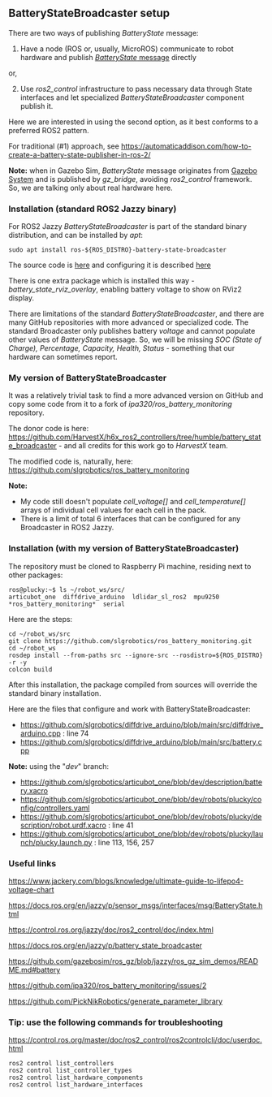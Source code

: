 ## BatteryStateBroadcaster setup

There are two ways of publishing _BatteryState_ message:
1. Have a node (ROS or, usually, MicroROS) communicate to robot hardware and publish [_BatteryState_ message](https://docs.ros.org/en/jazzy/p/sensor_msgs/interfaces/msg/BatteryState.html) directly

or,
   
2. Use _ros2_control_ infrastructure to pass necessary data through State interfaces and let specialized _BatteryStateBroadcaster_ component publish it.

Here we are interested in using the second option, as it best conforms to a preferred ROS2 pattern.

For traditional (#1) approach, see https://automaticaddison.com/how-to-create-a-battery-state-publisher-in-ros-2/

**Note:** when in Gazebo Sim, _BatteryState_ message originates from [Gazebo System](https://gazebosim.org/api/sim/8/battery.html) and is published by *gz_bridge*, avoiding *ros2_control* framework.
So, we are talking only about real hardware here.

### Installation (standard ROS2 Jazzy binary)

For ROS2 Jazzy _BatteryStateBroadcaster_ is part of the standard binary distribution, and can be installed by _apt_:
```
sudo apt install ros-${ROS_DISTRO}-battery-state-broadcaster
```
The source code is [here](https://github.com/ipa320/ros_battery_monitoring)
and configuring it is described [here](https://docs.ros.org/en/jazzy/p/battery_state_broadcaster/)

There is one extra package which is installed this way - *battery_state_rviz_overlay*, enabling battery voltage to show on RViz2 display.

There are limitations of the standard _BatteryStateBroadcaster_, and there are many GitHub repositories with more advanced or specialized code.
The standard Broadcaster only publishes battery _voltage_ and cannot populate other values of _BatteryState_ message. 
So, we will be missing *SOC (State of Charge), Percentage, Capacity, Health, Status* - something that our hardware can sometimes report.

### My version of BatteryStateBroadcaster

It was a relatively trivial task to find a more advanced version on GitHub and copy some code from it to a fork of *ipa320/ros_battery_monitoring* repository.

The donor code is here: https://github.com/HarvestX/h6x_ros2_controllers/tree/humble/battery_state_broadcaster - and all credits for this work go to _HarvestX_ team.

The modified code is, naturally, here: https://github.com/slgrobotics/ros_battery_monitoring

**Note:**
- My code still doesn't populate *cell_voltage[]* and *cell_temperature[]* arrays of individual cell values for each cell in the pack.
- There is a limit of total 6 interfaces that can be configured for any Broadcaster in ROS2 Jazzy.

### Installation (with my version of BatteryStateBroadcaster)

The repository must be cloned to Raspberry Pi machine, residing next to other packages:
```
ros@plucky:~$ ls ~/robot_ws/src/
articubot_one  diffdrive_arduino  ldlidar_sl_ros2  mpu9250  *ros_battery_monitoring*  serial
```
Here are the steps:
```
cd ~/robot_ws/src
git clone https://github.com/slgrobotics/ros_battery_monitoring.git
cd ~/robot_ws
rosdep install --from-paths src --ignore-src --rosdistro=${ROS_DISTRO} -r -y
colcon build
```
After this installation, the package compiled from sources will override the standard binary installation.

Here are the files that configure and work with BatteryStateBroadcaster:
- https://github.com/slgrobotics/diffdrive_arduino/blob/main/src/diffdrive_arduino.cpp : line 74
- https://github.com/slgrobotics/diffdrive_arduino/blob/main/src/battery.cpp

**Note:** using the "_dev_" branch:

- https://github.com/slgrobotics/articubot_one/blob/dev/description/battery.xacro
- https://github.com/slgrobotics/articubot_one/blob/dev/robots/plucky/config/controllers.yaml
- https://github.com/slgrobotics/articubot_one/blob/dev/robots/plucky/description/robot.urdf.xacro : line 41
- https://github.com/slgrobotics/articubot_one/blob/dev/robots/plucky/launch/plucky.launch.py : line 113, 156, 257


### Useful links

https://www.jackery.com/blogs/knowledge/ultimate-guide-to-lifepo4-voltage-chart

https://docs.ros.org/en/jazzy/p/sensor_msgs/interfaces/msg/BatteryState.html

https://control.ros.org/jazzy/doc/ros2_control/doc/index.html

https://docs.ros.org/en/jazzy/p/battery_state_broadcaster

https://github.com/gazebosim/ros_gz/blob/jazzy/ros_gz_sim_demos/README.md#battery

https://github.com/ipa320/ros_battery_monitoring/issues/2

https://github.com/PickNikRobotics/generate_parameter_library

### Tip: use the following commands for troubleshooting

https://control.ros.org/master/doc/ros2_control/ros2controlcli/doc/userdoc.html
```
ros2 control list_controllers
ros2 control list_controller_types
ros2 control list_hardware_components
ros2 control list_hardware_interfaces
```
